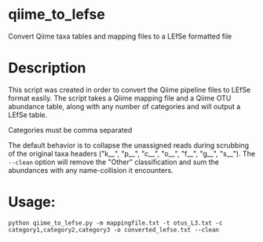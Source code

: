 # qiime_to_lefse
Convert Qiime taxa tables and mapping files to a LEfSe formatted file

# Description
This script was created in order to convert the Qiime pipeline files to LEfSe format easily. The script takes a Qiime mapping file and a Qiime OTU abundance table, along with any number of categories and will output a LEfSe table.

Categories must be comma separated

The default behavior is to collapse the unassigned reads during scrubbing of the original taxa headers ("k__", "p__", "c__", "o__", "f__", "g__", "s__").
The `--clean` option will remove the "Other" classification and sum the abundances with any name-collision it encounters.

# Usage:
`python qiime_to_lefse.py -m mappingfile.txt -t otus_L3.txt -c category1,category2,category3 -o converted_lefse.txt --clean`
